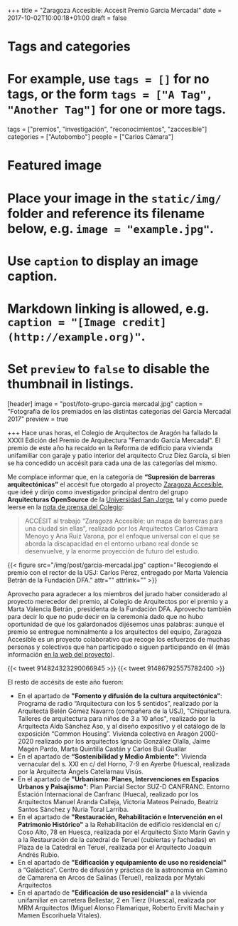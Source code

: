 +++
title = "Zaragoza Accesible: Accesit Premio Garcia Mercadal"
date = 2017-10-02T10:00:18+01:00
draft = false

# Tags and categories
# For example, use `tags = []` for no tags, or the form `tags = ["A Tag", "Another Tag"]` for one or more tags.
tags = ["premios", "investigación", "reconocimientos", "zaccesible"]
categories = ["Autobombo"]
people = ["Carlos Cámara"]

# Featured image
# Place your image in the `static/img/` folder and reference its filename below, e.g. `image = "example.jpg"`.
# Use `caption` to display an image caption.
#   Markdown linking is allowed, e.g. `caption = "[Image credit](http://example.org)"`.
# Set `preview` to `false` to disable the thumbnail in listings.
[header]
image = "post/foto-grupo-garcia mercadal.jpg"
caption = "Fotografía de los premiados en las distintas categorías del García Mercadal 2017"
preview = true

+++
Hace unas horas, el Colegio de Arquitectos de Aragón ha fallado la XXXII Edición del Premio de Arquitectura "Fernando García Mercadal". El premio de este año ha recaído en la Reforma de edificio para vivienda unifamiliar con garaje y patio interior del arquitecto Cruz Díez García, si bien se ha concedido un accésit para cada una de las categorías del mismo.

Me complace informar que, en la categoría de **“Supresión de barreras arquitectónicas”** el accésit fue otorgado al proyecto [Zaragoza Accesible](http://zaccesible.usj.es), que ideé y dirijo como investigador principal dentro del grupo **Arquitecturas OpenSource** de la [Universidad San Jorge](http://usj.es), tal y como puede leerse en la [nota de prensa del Colegio](http://www.coaaragon.es/noticia/fallo-del-jurado-xxxii-edicion-del-premio-de-arquitectura-fernando-garcia-mercadal):

> ACCÉSIT al trabajo “Zaragoza Accesible: un mapa de barreras para una ciudad sin ellas”, realizado por los Arquitectos Carlos Cámara Menoyo y Ana Ruiz Varona, por el enfoque universal con el que se aborda la discapacidad en el entorno urbano real donde se desenvuelve, y la enorme proyección de futuro del estudio.

{{< figure src="/img/post/garcia-mercadal.jpg" caption="Recogiendo el premio con el rector de la USJ: Carlos Pérez, entregado por Marta Valencia Betrán de la Fundación DFA." attr="" attrlink="" >}}

Aprovecho para agradecer a los miembros del jurado haber considerado al proyecto merecedor del premio, al Colegio de Arquitectos por el premio y a Marta Valencia Betrán , presidenta de la Fundación DFA. Aprovecho también para decir lo que no pude decir en la ceremonia dado que no hubo oportunidad de que los galardonados dijésemos unas palabras: aunque el premio se entregue nominalmente a los arquitectos del equipo, Zaragoza Accesible es un proyecto colaborativo que recoge los esfuerzos de muchas personas y colectivos que han participado o siguen participando en él (más información [en la web del proyecto](http://zaccesible.usj.es)).

{{< tweet 914824323290066945 >}}
{{< tweet 914867925575782400 >}}

El resto de accésits de este año fueron:

* En el apartado de **"Fomento y difusión de la cultura arquitectónica"**: Programa de radio “Arquitectura con los 5 sentidos”, realizado por la Arquitecta Belén Gómez Navarro (compañera de la USJ), "Chiquitectura. Talleres de arquitectura para niños de 3 a 10 años", realizado por la Arquitecta Aída Sánchez Aso, y al  diseño expositivo y el catálogo de la exposición “Common Housing”. Vivienda colectiva en Aragón 2000-2020 realizado por los arquitectos Ignacio González Olalla, Jaime Magén Pardo, Marta Quintilla Castán y Carlos Buil Guallar
* En el apartado de **“Sostenibilidad y Medio Ambiente”**: Vivienda vernacular del s. XXI en c/ del Horno, 7-9 en Ayerbe (Huesca), realizada por la Arquitecta Ángels Catellarnau Visús.
* En el apartado de **"Urbanismo: Planes, Intervenciones en Espacios Urbanos y Paisajismo"**: Plan Parcial Sector SUZ-D CANFRANC. Entorno Estación Internacional de Canfranc (Hueca), realizado por los Arquitectos Manuel Aranda Calleja, Victoria Mateos Peinado, Beatriz Santos Sánchez y Nuria Toral Larriba.
* En el apartado de **"Restauración, Rehabilitación e Intervención en el Patrimonio Histórico"** a la Rehabilitación de edificio residencial en c/ Coso Alto, 78 en Huesca, realizada por el Arquitecto Sixto Marín Gavín y a la Restauración de la catedral de Teruel (cubiertas y fachadas) en Plaza de la Catedral en Teruel, realizada por el Arquitecto Joaquín Andrés Rubio.
* En el apartado de **"Edificación y equipamiento de uso no residencial"** a “Galáctica”. Centro de difusión y práctica de la astronomía en Camino de Camarena en Arcos de Salinas (Teruel), realizada por Mytaki Arquitectos
* En el apartado de **"Edificación de uso residencial"** a la vivienda unifamiliar en carretera Bellestar, 2 en Tierz (Huesca), realizada por MRM Arquitectos (Miguel Alonso Flamarique, Roberto Erviti Machain y Mamen Escorihuela Vitales).
